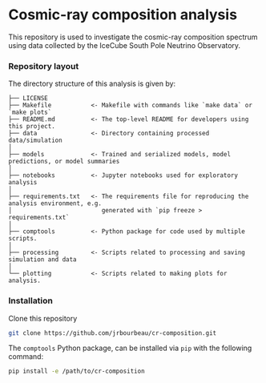 # Cosmic-ray composition analysis

This repository is used to investigate the cosmic-ray composition spectrum using data collected by the IceCube South Pole Neutrino Observatory.

### Repository layout

The directory structure of this analysis is given by:

```
├── LICENSE
├── Makefile           <- Makefile with commands like `make data` or `make plots`
├── README.md          <- The top-level README for developers using this project.
├── data               <- Directory containing processed data/simulation
│
├── models             <- Trained and serialized models, model predictions, or model summaries
│
├── notebooks          <- Jupyter notebooks used for exploratory analysis
│
├── requirements.txt   <- The requirements file for reproducing the analysis environment, e.g.
│                         generated with `pip freeze > requirements.txt`
│
├── comptools          <- Python package for code used by multiple scripts.
│
├── processing         <- Scripts related to processing and saving simulation and data
│
└── plotting           <- Scripts related to making plots for analysis.
```



### Installation

Clone this repository
```bash
git clone https://github.com/jrbourbeau/cr-composition.git
```

The `comptools` Python package, can be installed via `pip` with the following command:
```bash
pip install -e /path/to/cr-composition
```
